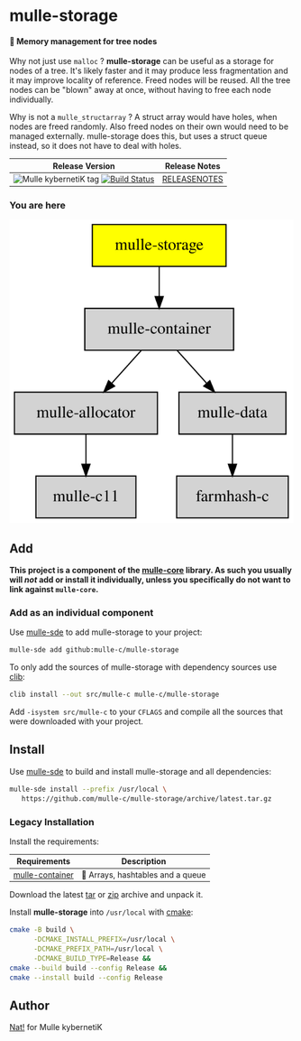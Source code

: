 # mulle-storage

#### 🛅 Memory management for tree nodes

Why not just use `malloc` ? **mulle-storage** can be useful as a storage for 
nodes of a tree. It's likely faster and it may produce less fragmentation and 
it may improve locality of reference. Freed nodes will be reused. All the tree
nodes can be "blown" away at once, without having to free each node
individually.


Why is not a `mulle_structarray` ? A struct array would have holes, when nodes
are freed randomly. Also freed nodes on their own would need to be managed
externally. mulle-storage does this, but uses a struct queue instead, so it
does not have to deal with holes.



| Release Version                                       | Release Notes
|-------------------------------------------------------|--------------
| ![Mulle kybernetiK tag](https://img.shields.io/github/tag/mulle-c/mulle-storage.svg) [![Build Status](https://github.com/mulle-c/mulle-storage/workflows/CI/badge.svg)](//github.com/mulle-c/mulle-storage/actions) | [RELEASENOTES](RELEASENOTES.md) |






### You are here

![Overview](overview.dot.svg)





## Add

**This project is a component of the [mulle-core](//github.com/mulle-core/mulle-core) library. As such you usually will *not* add or install it
individually, unless you specifically do not want to link against
`mulle-core`.**


### Add as an individual component

Use [mulle-sde](//github.com/mulle-sde) to add mulle-storage to your project:

``` sh
mulle-sde add github:mulle-c/mulle-storage
```

To only add the sources of mulle-storage with dependency
sources use [clib](https://github.com/clibs/clib):


``` sh
clib install --out src/mulle-c mulle-c/mulle-storage
```

Add `-isystem src/mulle-c` to your `CFLAGS` and compile all the sources that were downloaded with your project.


## Install

Use [mulle-sde](//github.com/mulle-sde) to build and install mulle-storage and all dependencies:

``` sh
mulle-sde install --prefix /usr/local \
   https://github.com/mulle-c/mulle-storage/archive/latest.tar.gz
```

### Legacy Installation

Install the requirements:

| Requirements                                 | Description
|----------------------------------------------|-----------------------
| [mulle-container](https://github.com/mulle-c/mulle-container)             | 🛄 Arrays, hashtables and a queue

Download the latest [tar](https://github.com/mulle-c/mulle-storage/archive/refs/tags/latest.tar.gz) or [zip](https://github.com/mulle-c/mulle-storage/archive/refs/tags/latest.zip) archive and unpack it.

Install **mulle-storage** into `/usr/local` with [cmake](https://cmake.org):

``` sh
cmake -B build \
      -DCMAKE_INSTALL_PREFIX=/usr/local \
      -DCMAKE_PREFIX_PATH=/usr/local \
      -DCMAKE_BUILD_TYPE=Release &&
cmake --build build --config Release &&
cmake --install build --config Release
```


## Author

[Nat!](https://mulle-kybernetik.com/weblog) for Mulle kybernetiK  



